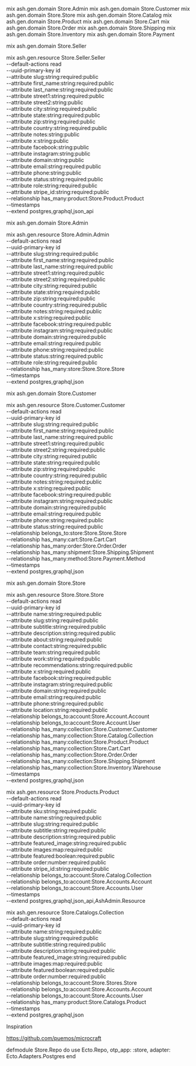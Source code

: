 


mix ash.gen.domain Store.Admin
mix ash.gen.domain Store.Customer
mix ash.gen.domain Store.Store
mix ash.gen.domain Store.Catalog
mix ash.gen.domain Store.Product
mix ash.gen.domain Store.Cart
mix ash.gen.domain Store.Order
mix ash.gen.domain Store.Shipping
mix ash.gen.domain Store.Inventory
mix ash.gen.domain Store.Payment

mix ash.gen.domain Store.Seller

mix ash.gen.resource Store.Seller.Seller \
  --default-actions read \
  --uuid-primary-key id \
  --attribute slug:string:required:public \
  --attribute first_name:string:required:public \
  --attribute last_name:string:required:public \
  --attribute street1:string:required:public \
  --attribute street2:string:public \
  --attribute city:string:required:public \
  --attribute state:string:required:public \
  --attribute zip:string:required:public \
  --attribute country:string:required:public \
  --attribute notes:string:public \
  --attribute x:string:public \
  --attribute facebook:string:public \
  --attribute instagram:string:public \
  --attribute domain:string:public \
  --attribute email:string:required:public \
  --attribute phone:string:public \
  --attribute status:string:required:public \
  --attribute role:string:required:public \
  --attribute stripe_id:string:required:public \
  --relationship has_many:product:Store.Product.Product \
  --timestamps \
  --extend postgres,graphql,json_api

mix ash.gen.domain Store.Admin

mix ash.gen.resource Store.Admin.Admin \
  --default-actions read \
  --uuid-primary-key id \
  --attribute slug:string:required:public \
  --attribute first_name:string:required:public \
  --attribute last_name:string:required:public \
  --attribute street1:string:required:public \
  --attribute street2:string:required:public \
  --attribute city:string:required:public \
  --attribute state:string:required:public \
  --attribute zip:string:required:public \
  --attribute country:string:required:public \
  --attribute notes:string:required:public \
  --attribute x:string:required:public \
  --attribute facebook:string:required:public \
  --attribute instagram:string:required:public \
  --attribute domain:string:required:public \
  --attribute email:string:required:public \
  --attribute phone:string:required:public \
  --attribute status:string:required:public \
  --attribute role:string:required:public \
  --relationship has_many:store:Store.Store.Store \
  --timestamps \
  --extend postgres,graphql,json


mix ash.gen.domain Store.Customer

mix ash.gen.resource Store.Customer.Customer \
  --default-actions read \
  --uuid-primary-key id \
  --attribute slug:string:required:public \
  --attribute first_name:string:required:public \
  --attribute last_name:string:required:public \
  --attribute street1:string:required:public \
  --attribute street2:string:required:public \
  --attribute city:string:required:public \
  --attribute state:string:required:public \
  --attribute zip:string:required:public \
  --attribute country:string:required:public \
  --attribute notes:string:required:public \
  --attribute x:string:required:public \
  --attribute facebook:string:required:public \
  --attribute instagram:string:required:public \
  --attribute domain:string:required:public \
  --attribute email:string:required:public \
  --attribute phone:string:required:public \
  --attribute status:string:required:public \
  --relationship belongs_to:store:Store.Store.Store \
  --relationship has_many:cart:Store.Cart.Cart \
  --relationship has_many:order:Store.Order.Order \
  --relationship has_many:shipment:Store.Shipping.Shipment \
  --relationship has_many:method:Store.Payment.Method \
  --timestamps \
  --extend postgres,graphql,json

mix ash.gen.domain Store.Store

mix ash.gen.resource Store.Store.Store \
  --default-actions read \
  --uuid-primary-key id \
  --attribute name:string:required:public \
  --attribute slug:string:required:public \
  --attribute subtitle:string:required:public \
  --attribute description:string:required:public \
  --attribute about:string:required:public \
  --attribute contact:string:required:public \
  --attribute team:string:required:public \
  --attribute work:string:required:public \
  --attribute recommendations:string:required:public \
  --attribute x:string:required:public \
  --attribute facebook:string:required:public \
  --attribute instagram:string:required:public \
  --attribute domain:string:required:public \
  --attribute email:string:required:public \
  --attribute phone:string:required:public \
  --attribute location:string:required:public \
  --relationship belongs_to:account:Store.Account.Account \
  --relationship belongs_to:account:Store.Account.User \
  --relationship has_many:collection:Store.Customer.Customer \
  --relationship has_many:collection:Store.Catalog.Collection \
  --relationship has_many:collection:Store.Product.Product \
  --relationship has_many:collection:Store.Cart.Cart \
  --relationship has_many:collection:Store.Order.Order \
  --relationship has_many:collection:Store.Shipping.Shipment \
  --relationship has_many:collection:Store.Inventory.Warehouse \
  --timestamps \
  --extend postgres,graphql,json

mix ash.gen.resource Store.Products.Product \
  --default-actions read \
  --uuid-primary-key id \
  --attribute sku:string:required:public \
  --attribute name:string:required:public \
  --attribute slug:string:required:public \
  --attribute subtitle:string:required:public \
  --attribute description:string:required:public \
  --attribute featured_image:string:required:public \
  --attribute images:map:required:public \
  --attribute featured:boolean:required:public \
  --attribute order:number:required:public \
  --attribute stripe_id:string:required:public \
  --relationship belongs_to:account:Store.Catalog.Collection \
  --relationship belongs_to:account:Store.Accounts.Account \
  --relationship belongs_to:account:Store.Accounts.User \
  --timestamps \
  --extend postgres,graphql,json_api,AshAdmin.Resource

mix ash.gen.resource Store.Catalogs.Collection \
  --default-actions read \
  --uuid-primary-key id \
  --attribute name:string:required:public \
  --attribute slug:string:required:public \
  --attribute subtitle:string:required:public \
  --attribute description:string:required:public \
  --attribute featured_image:string:required:public \
  --attribute images:map:required:public \
  --attribute featured:boolean:required:public \
  --attribute order:number:required:public \
  --relationship belongs_to:account:Store.Stores.Store \
  --relationship belongs_to:account:Store.Accounts.Account \
  --relationship belongs_to:account:Store.Accounts.User \
  --relationship has_many:product:Store.Catalogs.Product \
  --timestamps \
  --extend postgres,graphql,json



Inspiration

https://github.com/puemos/microcraft

defmodule Store.Repo do
  use Ecto.Repo,
    otp_app: :store,
    adapter: Ecto.Adapters.Postgres
end
